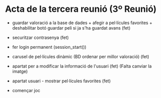 # Acta de la tercera reunió (3º Reunió)

- guardar valoració a la base de dades + afegir a pel·lícules favorites + deshabilitar botó guardar peli si ja s'ha guardat avans (fet)

- securitzar contrasenya (fet)

- fer login permanent (session_start())

- carusel de pel·lícules dinàmic (BD ordenar per millor valoració) (fet)

- apartat per a modificar la informació de l'usuari (fet) (Falta canviar la imatge)

- apartat usuari - mostrar pel·lícules favorites (fet)

- començar joc

